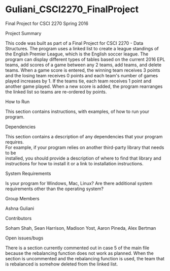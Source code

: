 # Guliani_CSCI2270_FinalProject
Final Project for CSCI 2270 Spring 2016


Project	Summary

This code was built as part of a Final Project for CSCI 2270 - Data Structures. The program uses a linked list to create a league standings of the English Premier League, which is the English soccer league. The program can display different types of tables based on the current 2016 EPL teams, add scores of a game between any 2 teams, add teams, and delete teams. When a game score is entered, the winning team receives 3 points and the losing team receives 0 points and each team's number of games played increases by 1. If the teams tie, each team receives 1 point and another game played. When a new score is added, the program rearranges the linked list so teams are re-ordered by points. 


How	to	Run

This	section	contains	instructions,	with	examples,	of	how	to	run	your	program.


Dependencies

This	section	contains	a	description	of	any	dependencies	that	your	program	requires.	
For	example,	if	your	program	relies	on	another	third-party	library	that	needs	to	be	
installed,	you	should	provide	a	description	of	where	to	find	that	library	and	
instructions	for	how	to	install	it	or	a	link	to	installation	instructions.


System	Requirements

Is	your	program	for	Windows,	Mac,	Linux?	Are	there	additional	system	
requirements	other	than	the	operating	system?


Group	Members

Ashna Guliani


Contributors

Soham Shah, Sean Harrison, Madison Yost, Aaron Pineda, Alex Bertman


Open issues/bugs

There is a section currently commented out in case 5 of the main file because the rebalancing function does not work as planned. When the section is uncommented and the rebalancing function is used, the team that is rebalanced is somehow deleted from the linked list. 
